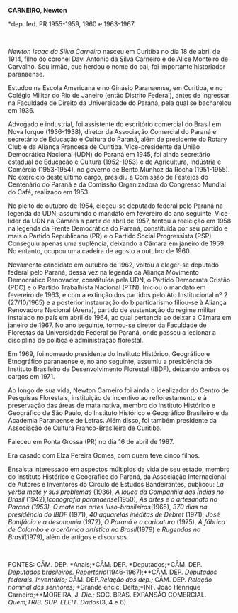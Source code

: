 **CARNEIRO, Newton**

\*dep. fed. PR 1955-1959, 1960 e 1963-1967.

 

*Newton Isaac da Silva Carneiro* nasceu em Curitiba no dia 18 de abril
de 1914, filho do coronel Davi Antônio da Silva Carneiro e de Alice
Monteiro de Carvalho. Seu irmão, que herdou o nome do pai, foi
importante historiador paranaense.

Estudou na Escola Americana e no Ginásio Paranaense, em Curitiba, e no
Colégio Militar do Rio de Janeiro (então Distrito Federal), antes de
ingressar na Faculdade de Direito da Universidade do Paraná, pela qual
se bacharelou em 1936.

Advogado e industrial, foi assistente do escritório comercial do Brasil
em Nova Iorque (1936-1938), diretor da Associação Comercial do Paraná e
secretário de Educação e Cultura do Paraná, além de presidente do Rotary
Club e da Aliança Francesa de Curitiba. Vice-presidente da União
Democrática Nacional (UDN) do Paraná em 1945, foi ainda secretário
estadual de Educação e Cultura (1952-1953) e de Agricultura, Indústria e
Comércio (1953-1954), no governo de Bento Munhoz da Rocha (1951-1955).
No exercício deste último cargo, presidiu a Comissão de Festejos do
Centenário do Paraná e da Comissão Organizadora do Congresso Mundial do
Café, realizado em 1953.

No pleito de outubro de 1954, elegeu-se deputado federal pelo Paraná na
legenda da UDN, assumindo o mandato em fevereiro do ano seguinte.
Vice-líder da UDN na Câmara a partir de abril de 1957, tentou a
reeleição em 1958 na legenda da Frente Democrática do Paraná,
constituída por seu partido e mais o Partido Republicano (PR) e o
Partido Social Progressista (PSP). Conseguiu apenas uma suplência,
deixando a Câmara em janeiro de 1959. No entanto, ocupou uma cadeira de
agosto a outubro de 1960.

Novamente candidato em outubro de 1962, voltou a eleger-se deputado
federal pelo Paraná, dessa vez na legenda da Aliança Movimento
Democrático Renovador, constituída pela UDN, o Partido Democrata Cristão
(PDC) e o Partido Trabalhista Nacional (PTN). Iniciou o mandato em
fevereiro de 1963, e com a extinção dos partidos pelo Ato Institucional
nº 2 (27/10/1965) e a posterior instauração do bipartidarismo filiou-se
à Aliança Renovadora Nacional (Arena), partido de sustentação do regime
militar instalado no país em abril de 1964, ao qual pertencia ao deixar
a Câmara em janeiro de 1967. No ano seguinte, tornou-se diretor da
Faculdade de Florestas da Universidade Federal do Paraná, onde passou a
lecionar a disciplina de política e administração florestal.

Em 1969, foi nomeado presidente do Instituto Histórico, Geográfico e
Etnográfico paranaense e, no ano seguinte, assumiu a presidência do
Instituto Brasileiro de Desenvolvimento Florestal (IBDF), deixando ambos
os cargos em 1971.

Ao longo de sua vida, Newton Carneiro foi ainda o idealizador do Centro
de Pesquisas Florestais, instituição de incentivo ao reflorestamento e à
preservação das áreas de mata nativa, membro do Instituto Histórico e
Geográfico de São Paulo, do Instituto Histórico e Geográfico Brasileiro
e da Academia Paranaense de Letras. Além disso, foi também presidente da
Associação de Cultura Franco-Brasileira de Curitiba.

Faleceu em Ponta Grossa (PR) no dia 16 de abril de 1987.

Era casado com Elza Pereira Gomes, com quem teve cinco filhos.

Ensaísta interessado em aspectos múltiplos da vida de seu estado, membro
do Instituto Histórico e Geográfico do Paraná, da Associação
Internacional de Autores e Inventores do Círculo de Estudos
Bandeirantes, publicou: *La yerba mate y sus problemas* (1936), *A louça
da Companhia das Índias no* *Brasil* (1942),*Iconografia
paranaense*(1950)*,* *As artes e o artesanato no Paraná (*1953)*, O mate
nas artes luso-brasileiras*(1965), *370 dias na presidência do IBDF*
(1971), *40 aquarelas inéditas de Debret* (1971), *José Bonifácio e a
desonomia* (1972), *O Paraná e a caricatura* (1975), *A fábrica de
Colombo e a cerâmica artística no Brasil*(1979) e *Rugendas no
Brasil*(1979), além de artigos e discursos.

 

FONTES: CÂM. DEP. *Anais;*CÂM. DEP. *Deputados;*CÂM. DEP. *Deputados
brasileiros. Repertório*(1946-1967);**CÂM. DEP. *Deputados federais.*
*Inventário;* CÂM. DEP.*Relação dos dep.;* CÂM. DEP. *Relação nominal
dos senhores;* *Grande encic. Delta;*INF. João Henrique
Carneiro;**MOREIRA, J. *Dic.;* SOC. BRAS. EXPANSÃO COMERCIAL.
*Quem;*TRIB. SUP. ELEIT*. Dados*(3, 4 e 6).

 

 
